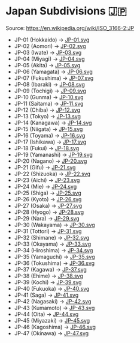# Japan Subdivisions 🇯🇵

Source: https://en.wikipedia.org/wiki/ISO_3166-2:JP

* JP-01 (Hokkaido) -> [JP-01.svg](https://github.com/amckenna41/iso3166-flag-icons/blob/main/iso3166-2-icons/JP/JP-01.svg)
* JP-02 (Aomori) -> [JP-02.svg](https://github.com/amckenna41/iso3166-flag-icons/blob/main/iso3166-2-icons/JP/JP-02.svg)
* JP-03 (Iwate) -> [JP-03.svg](https://github.com/amckenna41/iso3166-flag-icons/blob/main/iso3166-2-icons/JP/JP-03.svg)
* JP-04 (Miyagi) -> [JP-04.svg](https://github.com/amckenna41/iso3166-flag-icons/blob/main/iso3166-2-icons/JP/JP-04.svg)
* JP-05 (Akita) -> [JP-05.svg](https://github.com/amckenna41/iso3166-flag-icons/blob/main/iso3166-2-icons/JP/JP-05.svg)
* JP-06 (Yamagata) -> [JP-06.svg](https://github.com/amckenna41/iso3166-flag-icons/blob/main/iso3166-2-icons/JP/JP-06.svg)
* JP-07 (Fukushima) -> [JP-07.svg](https://github.com/amckenna41/iso3166-flag-icons/blob/main/iso3166-2-icons/JP/JP-07.svg)
* JP-08 (Ibaraki) -> [JP-08.svg](https://github.com/amckenna41/iso3166-flag-icons/blob/main/iso3166-2-icons/JP/JP-08.svg)
* JP-09 (Tochigi) -> [JP-09.svg](https://github.com/amckenna41/iso3166-flag-icons/blob/main/iso3166-2-icons/JP/JP-09.svg)
* JP-10 (Gunma) -> [JP-10.svg](https://github.com/amckenna41/iso3166-flag-icons/blob/main/iso3166-2-icons/JP/JP-10.svg)
* JP-11 (Saitama) -> [JP-11.svg](https://github.com/amckenna41/iso3166-flag-icons/blob/main/iso3166-2-icons/JP/JP-11.svg)
* JP-12 (Chiba) -> [JP-12.svg](https://github.com/amckenna41/iso3166-flag-icons/blob/main/iso3166-2-icons/JP/JP-12.svg)
* JP-13 (Tokyo) -> [JP-13.svg](https://github.com/amckenna41/iso3166-flag-icons/blob/main/iso3166-2-icons/JP/JP-13.svg)
* JP-14 (Kanagawa) -> [JP-14.svg](https://github.com/amckenna41/iso3166-flag-icons/blob/main/iso3166-2-icons/JP/JP-14.svg)
* JP-15 (Niigata) -> [JP-15.svg](https://github.com/amckenna41/iso3166-flag-icons/blob/main/iso3166-2-icons/JP/JP-15.svg)
* JP-16 (Toyama) -> [JP-16.svg](https://github.com/amckenna41/iso3166-flag-icons/blob/main/iso3166-2-icons/JP/JP-16.svg)
* JP-17 (Ishikawa) -> [JP-17.svg](https://github.com/amckenna41/iso3166-flag-icons/blob/main/iso3166-2-icons/JP/JP-17.svg)
* JP-18 (Fukui) -> [JP-18.svg](https://github.com/amckenna41/iso3166-flag-icons/blob/main/iso3166-2-icons/JP/JP-18.svg)
* JP-19 (Yamanashi) -> [JP-19.svg](https://github.com/amckenna41/iso3166-flag-icons/blob/main/iso3166-2-icons/JP/JP-19.svg)
* JP-20 (Nagano) -> [JP-20.svg](https://github.com/amckenna41/iso3166-flag-icons/blob/main/iso3166-2-icons/JP/JP-20.svg)
* JP-21 (Gifu) -> [JP-21.svg](https://github.com/amckenna41/iso3166-flag-icons/blob/main/iso3166-2-icons/JP/JP-21.svg)
* JP-22 (Shizuoka) -> [JP-22.svg](https://github.com/amckenna41/iso3166-flag-icons/blob/main/iso3166-2-icons/JP/JP-22.svg)
* JP-23 (Aichi) -> [JP-23.svg](https://github.com/amckenna41/iso3166-flag-icons/blob/main/iso3166-2-icons/JP/JP-23.svg)
* JP-24 (Mie) -> [JP-24.svg](https://github.com/amckenna41/iso3166-flag-icons/blob/main/iso3166-2-icons/JP/JP-24.svg)
* JP-25 (Shiga) -> [JP-25.svg](https://github.com/amckenna41/iso3166-flag-icons/blob/main/iso3166-2-icons/JP/JP-25.svg)
* JP-26 (Kyoto) -> [JP-26.svg](https://github.com/amckenna41/iso3166-flag-icons/blob/main/iso3166-2-icons/JP/JP-26.svg)
* JP-27 (Osaka) -> [JP-27.svg](https://github.com/amckenna41/iso3166-flag-icons/blob/main/iso3166-2-icons/JP/JP-27.svg)
* JP-28 (Hyogo) -> [JP-28.svg](https://github.com/amckenna41/iso3166-flag-icons/blob/main/iso3166-2-icons/JP/JP-28.svg)
* JP-29 (Nara) -> [JP-29.svg](https://github.com/amckenna41/iso3166-flag-icons/blob/main/iso3166-2-icons/JP/JP-29.svg)
* JP-30 (Wakayama) -> [JP-30.svg](https://github.com/amckenna41/iso3166-flag-icons/blob/main/iso3166-2-icons/JP/JP-30.svg)
* JP-31 (Tottori) -> [JP-31.svg](https://github.com/amckenna41/iso3166-flag-icons/blob/main/iso3166-2-icons/JP/JP-31.svg)
* JP-32 (Shimane) -> [JP-32.svg](https://github.com/amckenna41/iso3166-flag-icons/blob/main/iso3166-2-icons/JP/JP-32.svg)
* JP-33 (Okayama) -> [JP-33.svg](https://github.com/amckenna41/iso3166-flag-icons/blob/main/iso3166-2-icons/JP/JP-33.svg)
* JP-34 (Hiroshima) -> [JP-34.svg](https://github.com/amckenna41/iso3166-flag-icons/blob/main/iso3166-2-icons/JP/JP-34.svg)
* JP-35 (Yamaguchi) -> [JP-35.svg](https://github.com/amckenna41/iso3166-flag-icons/blob/main/iso3166-2-icons/JP/JP-35.svg)
* JP-36 (Tokushima) -> [JP-36.svg](https://github.com/amckenna41/iso3166-flag-icons/blob/main/iso3166-2-icons/JP/JP-36.svg)
* JP-37 (Kagawa) -> [JP-37.svg](https://github.com/amckenna41/iso3166-flag-icons/blob/main/iso3166-2-icons/JP/JP-37.svg)
* JP-38 (Ehime) -> [JP-38.svg](https://github.com/amckenna41/iso3166-flag-icons/blob/main/iso3166-2-icons/JP/JP-38.svg)
* JP-39 (Kochi) -> [JP-39.svg](https://github.com/amckenna41/iso3166-flag-icons/blob/main/iso3166-2-icons/JP/JP-39.svg)
* JP-40 (Fukuoka) -> [JP-40.svg](https://github.com/amckenna41/iso3166-flag-icons/blob/main/iso3166-2-icons/JP/JP-40.svg)
* JP-41 (Saga) -> [JP-41.svg](https://github.com/amckenna41/iso3166-flag-icons/blob/main/iso3166-2-icons/JP/JP-41.svg)
* JP-42 (Nagasaki) -> [JP-42.svg](https://github.com/amckenna41/iso3166-flag-icons/blob/main/iso3166-2-icons/JP/JP-42.svg)
* JP-43 (Kumamoto) -> [JP-43.svg](https://github.com/amckenna41/iso3166-flag-icons/blob/main/iso3166-2-icons/JP/JP-43.svg)
* JP-44 (Oita) -> [JP-44.svg](https://github.com/amckenna41/iso3166-flag-icons/blob/main/iso3166-2-icons/JP/JP-44.svg)
* JP-45 (Miyazaki) -> [JP-45.svg](https://github.com/amckenna41/iso3166-flag-icons/blob/main/iso3166-2-icons/JP/JP-45.svg)
* JP-46 (Kagoshima) -> [JP-46.svg](https://github.com/amckenna41/iso3166-flag-icons/blob/main/iso3166-2-icons/JP/JP-46.svg)
* JP-47 (Okinawa) -> [JP-47.svg](https://github.com/amckenna41/iso3166-flag-icons/blob/main/iso3166-2-icons/JP/JP-47.svg)
